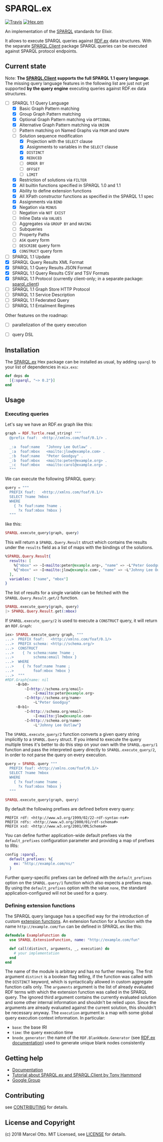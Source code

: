 # SPARQL.ex

[![Travis](https://img.shields.io/travis/marcelotto/sparql-ex.svg?style=flat-square)](https://travis-ci.org/marcelotto/sparql-ex)
[![Hex.pm](https://img.shields.io/hexpm/v/sparql.svg?style=flat-square)](https://hex.pm/packages/sparql)


An implementation of the [SPARQL] standards for Elixir.

It allows to execute SPARQL queries against [RDF.ex] data structures. With the separate [SPARQL.Client] package SPARQL queries can be executed against SPARQL protocol endpoints.



## Current state

Note: **The [SPARQL.Client] supports the full SPARQL 1.1 query language**. The missing query language features in the following list are just not yet supported **by the query engine** executing queries against RDF.ex data structures.

- [ ] SPARQL 1.1 Query Language
    - [x] Basic Graph Pattern matching
    - [x] Group Graph Pattern matching
    - [x] Optional Graph Pattern matching via `OPTIONAL`
    - [x] Alternative Graph Pattern matching via `UNION`
    - [ ] Pattern matching on Named Graphs via `FROM` and `GRAPH`
    - [ ] Solution sequence modification
        - [x] Projection with the `SELECT` clause
        - [x] Assignments to variables in the `SELECT` clause
        - [x] `DISTINCT`
        - [x] `REDUCED`
        - [ ] `ORDER BY`
        - [ ] `OFFSET`
        - [ ] `LIMIT`
    - [x] Restriction of solutions via `FILTER`
    - [x] All builtin functions specified in SPARQL 1.0 and 1.1
    - [x] Ability to define extension functions
    - [x] All XPath constructor functions as specified in the SPARQL 1.1 spec
    - [x] Assignments via `BIND`
    - [x] Negation via `MINUS`
    - [ ] Negation via `NOT EXIST`
    - [ ] Inline Data via `VALUES`
    - [ ] Aggregates via `GROUP BY` and `HAVING`
    - [ ] Subqueries
    - [ ] Property Paths
    - [ ] `ASK` query form
    - [ ] `DESCRIBE` query form
    - [x] `CONSTRUCT` query form
- [ ] SPARQL 1.1 Update
- [x] SPARQL Query Results XML Format
- [x] SPARQL 1.1 Query Results JSON Format
- [x] SPARQL 1.1 Query Results CSV and TSV Formats
- [x] SPARQL 1.1 Protocol (currently client-only; in a separate package: [sparql_client](https://github.com/marcelotto/sparql_client))
- [ ] SPARQL 1.1 Graph Store HTTP Protocol
- [ ] SPARQL 1.1 Service Description
- [ ] SPARQL 1.1 Federated Query
- [ ] SPARQL 1.1 Entailment Regimes

Other features on the roadmap:

- [ ] parallelization of the query execution
- [ ] query DSL



## Installation

The [SPARQL.ex] Hex package can be installed as usual, by adding `sparql` to your list of dependencies in `mix.exs`:

```elixir
def deps do
  [{:sparql, "~> 0.2"}]
end
```



## Usage

### Executing queries

Let's say we have an RDF.ex graph like this:

```elixir
graph = RDF.Turtle.read_string! """
  @prefix foaf:  <http://xmlns.com/foaf/0.1/> .
  
  _:a  foaf:name   "Johnny Lee Outlaw" .
  _:a  foaf:mbox   <mailto:jlow@example.com> .
  _:b  foaf:name   "Peter Goodguy" .
  _:b  foaf:mbox   <mailto:peter@example.org> .
  _:c  foaf:mbox   <mailto:carol@example.org> .
  """
```


We can execute the following SPARQL query:

```elixir
query = """
  PREFIX foaf:   <http://xmlns.com/foaf/0.1/>
  SELECT ?name ?mbox
  WHERE
    { ?x foaf:name ?name .
      ?x foaf:mbox ?mbox }
  """
```

like this:

```elixir
SPARQL.execute_query(graph, query)
```

This will return a `SPARQL.Query.Result` struct which contains the results under the `results` field as a list of maps with the bindings of the solutions.

```elixir
%SPARQL.Query.Result{
  results: [
    %{"mbox" => ~I<mailto:peter@example.org>, "name" => ~L"Peter Goodguy"},
    %{"mbox" => ~I<mailto:jlow@example.com>, "name" => ~L"Johnny Lee Outlaw"}
  ],
  variables: ["name", "mbox"]
}
```

The list of results for a single variable can be fetched with the `SPARQL.Query.Result.get/2` function.

```elixir
SPARQL.execute_query(graph, query) 
|> SPARQL.Query.Result.get(:mbox)
```

If `SPARQL.execute_query/2` is used to execute a `CONSTRUCT` query, it will return an `RDF.Graph`:

```elixir
iex> SPARQL.execute_query graph, """
...>  PREFIX foaf:   <http://xmlns.com/foaf/0.1/>
...>  PREFIX schema: <http://schema.org/>
...>  CONSTRUCT   
...>    { ?x schema:name ?name ;
...>         schema:email ?mbox }
...>  WHERE
...>    { ?x foaf:name ?name ;
...>         foaf:mbox ?mbox }
...>  """
#RDF.Graph{name: nil
     ~B<b0>
         ~I<http://schema.org/email>
             ~I<mailto:peter@example.org>
         ~I<http://schema.org/name>
             ~L"Peter Goodguy" 
     ~B<b1>
         ~I<http://schema.org/email>
             ~I<mailto:jlow@example.com>
         ~I<http://schema.org/name>
             ~L"Johnny Lee Outlaw"}
```

The `SPARQL.execute_query/2` function converts a given query string implicitly to a `SPARQL.Query` struct. If you intend to execute the query multiple times it's better to do this step on your own with the `SPARQL.query/1` function and pass the interpreted query directly to `SPARQL.execute_query/2`, in order to not parse the query on every execution.

```elixir
query = SPARQL.query """
  PREFIX foaf: <http://xmlns.com/foaf/0.1/>
  SELECT ?name ?mbox
  WHERE
    { ?x foaf:name ?name .
      ?x foaf:mbox ?mbox }
  """

SPARQL.execute_query(graph, query)
```

By default the following prefixes are defined before every query:

```sparql
PREFIX rdf: <http://www.w3.org/1999/02/22-rdf-syntax-ns#>
PREFIX rdfs: <http://www.w3.org/2000/01/rdf-schema#>
PREFIX xsd: <http://www.w3.org/2001/XMLSchema#>
```

You can define further application-wide default prefixes via the `default_prefixes` configuration parameter and providing a map of prefixes to IRIs:

```elixir
config :sparql,
  default_prefixes: %{
    ex: "http://example.com/ns/"
  }
```

Further query-specific prefixes can be defined with the `default_prefixes` option on the `SPARQL.query/1` function which also expects a prefixes map. By using the `default_prefixes` option with the value `none`, the standard application-configured will not be used for a query.


### Defining extension functions

The SPARQL query language has a specified way for the introduction of custom [extension functions](https://www.w3.org/TR/sparql11-query/#extensionFunctions). An extension function for a function with the name `http://example.com/fun` can be defined in SPARQL.ex like this:

```elixir
defmodule ExampleFunction do
  use SPARQL.ExtensionFunction, name: "http://example.com/fun"

  def call(distinct, arguments, _, execution) do
    # your implementation
  end
end
```

The name of the module is arbitrary and has no further meaning. The first argument `distinct` is a boolean flag telling, if the function was called with the `DISTINCT` keyword, which is syntactically allowed in custom aggregate function calls only. The `arguments` argument is the list of already evaluated RDF terms with which the extension function was called in the SPARQL query. The ignored third argument contains the currently evaluated solution and some other internal information and shouldn't be relied upon. Since the arguments are already evaluated against the current solution, this shouldn't be necessary anyway. The `execution` argument is a map with some global query execution context information. In particular:

- `base`: the base IRI
- `time`: the query execution time
- `bnode_generator`: the name of the `RDF.BlankNode.Generator` (see [RDF.ex documentation](http://hexdocs.pm/rdf)) used to generate unique blank nodes consistently


## Getting help

- [Documentation](http://hexdocs.pm/sparql)
- [Tutorial about SPARQL.ex and SPARQL.Client by Tony Hammond](https://medium.com/@tonyhammond/querying-rdf-with-elixir-2378b39d65cc)
- [Google Group](https://groups.google.com/d/forum/rdfex)


## Contributing

see [CONTRIBUTING](CONTRIBUTING.md) for details.


## License and Copyright

(c) 2018 Marcel Otto. MIT Licensed, see [LICENSE](LICENSE.md) for details.


[SPARQL]:               http://www.w3.org/TR/sparql11-overview/
[SPARQL.ex]:            https://hex.pm/packages/sparql
[SPARQL.Client]:        https://hex.pm/packages/sparql_client
[RDF.ex]:               https://hex.pm/packages/rdf

